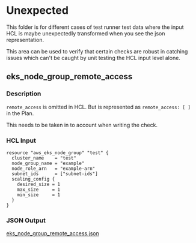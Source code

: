 # Unexpected
This folder is for different cases of test runner test data where the input HCL is maybe unexpectedly transformed when you see the json representation.

This area can be used to verify that certain checks are robust in catching issues which can't be caught by unit testing the HCL input level alone.

## eks_node_group_remote_access
### Description
`remote_access` is omitted in HCL. But is represented as `remote_access: [ ]` in the Plan.

This needs to be taken in to account when writing the check.
### HCL Input
```
resource "aws_eks_node_group" "test" {
  cluster_name    = "test"
  node_group_name = "example"
  node_role_arn   = "example-arn"
  subnet_ids      = ["subnet-ids"]
  scaling_config {
    desired_size = 1
    max_size     = 1
    min_size     = 1
  }
}
```
### JSON Output
[eks_node_group_remote_access.json](eks_node_group_remote_access.json)
